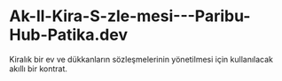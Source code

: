 # Ak-ll-Kira-S-zle-mesi---Paribu-Hub-Patika.dev
Kiralık bir ev ve dükkanların sözleşmelerinin yönetilmesi için kullanılacak akıllı bir kontrat.
